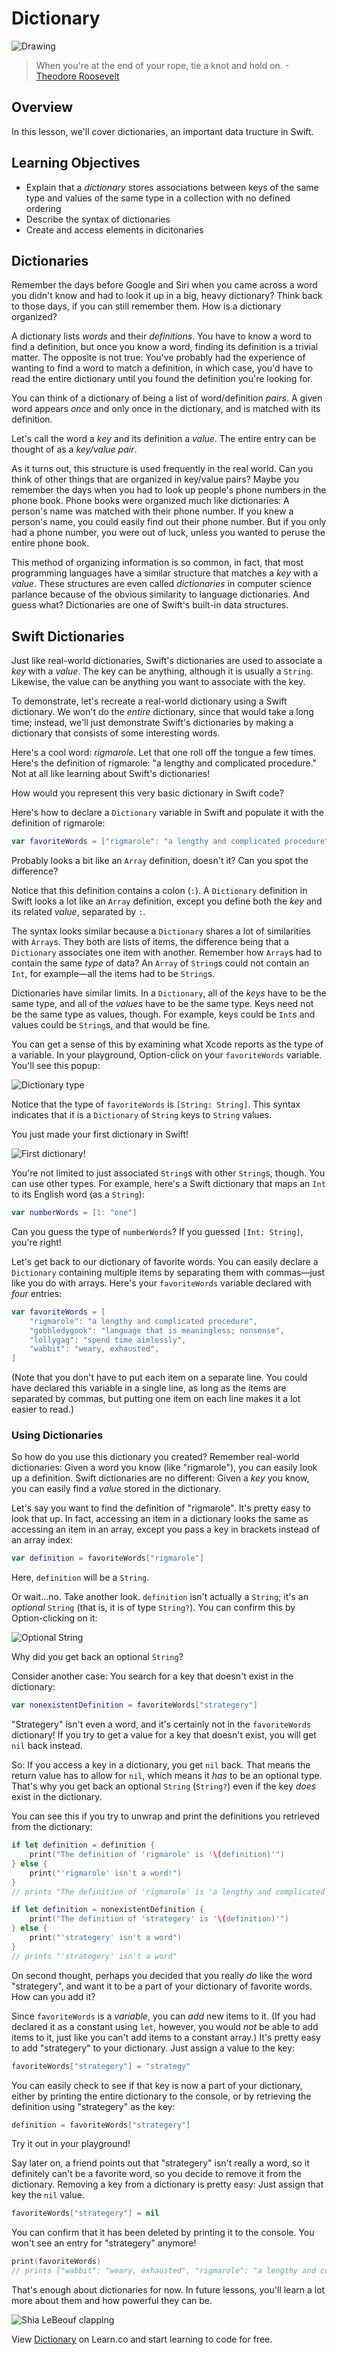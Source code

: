 # Dictionary

![Drawing](http://i.imgur.com/MmvyB4J.jpg?1)

> When you're at the end of your rope, tie a knot and hold on. -[Theodore Roosevelt](https://en.wikipedia.org/wiki/Theodore_Roosevelt)


## Overview

In this lesson, we'll cover dictionaries, an important data tructure in Swift. 

## Learning Objectives

* Explain that a *dictionary* stores associations between keys of the same type and values of the same type in a collection with no defined ordering 
* Describe the syntax of dictionaries
* Create and access elements in dicitonaries 

## Dictionaries

Remember the days before Google and Siri when you came across a word you didn't know and had to look it up in a big, heavy dictionary? Think back to those days, if you can still remember them. How is a dictionary organized?

A dictionary lists _words_ and their _definitions_. You have to know a word to find a definition, but once you know a word, finding its definition is a trivial matter. The opposite is not true: You've probably had the experience of wanting to find a word to match a definition, in which case, you'd have to read the entire dictionary until you found the definition you're looking for.

You can think of a dictionary of being a list of word/definition _pairs_. A given word appears _once_ and only once in the dictionary, and is matched with its definition.

Let's call the word a _key_ and its definition a _value_. The entire entry can be thought of as a _key/value pair_.

As it turns out, this structure is used frequently in the real world. Can you think of other things that are organized in key/value pairs? Maybe you remember the days when you had to look up people's phone numbers in the phone book. Phone books were organized much like dictionaries: A person's name was matched with their phone number. If you knew a person's name, you could easily find out their phone number. But if you only had a phone number, you were out of luck, unless you wanted to peruse the entire phone book.

This method of organizing information is so common, in fact, that most programming languages have a similar structure that matches a _key_ with a _value_. These structures are even called _dictionaries_ in computer science parlance because of the obvious similarity to language dictionaries. And guess what? Dictionaries are one of Swift's built-in data structures.

## Swift Dictionaries

Just like real-world dictionaries, Swift's dictionaries are used to associate a _key_ with a _value_. The key can be anything, although it is usually a `String`. Likewise, the value can be anything you want to associate with the key.

To demonstrate, let's recreate a real-world dictionary using a Swift dictionary. We won't do the _entire_ dictionary, since that would take a long time; instead, we'll just demonstrate Swift's dictionaries by making a dictionary that consists of some interesting words.

Here's a cool word: _rigmarole_. Let that one roll off the tongue a few times. Here's the definition of rigmarole: "a lengthy and complicated procedure." Not at all like learning about Swift's dictionaries!

How would you represent this very basic dictionary in Swift code?

Here's how to declare a `Dictionary` variable in Swift and populate it with the definition of rigmarole:

```swift
var favoriteWords = ["rigmarole": "a lengthy and complicated procedure"]
```

Probably looks a bit like an `Array` definition, doesn't it? Can you spot the difference?

Notice that this definition contains a colon (`:`). A `Dictionary` definition in Swift looks a lot like an `Array` definition, except you define both the _key_ and its related _value_, separated by `:`.

The syntax looks similar because a `Dictionary` shares a lot of similarities with `Array`s. They both are lists of items, the difference being that a `Dictionary` associates one item with another. Remember how `Array`s had to contain the same _type_ of data? An `Array` of `String`s could not contain an `Int`, for example—all the items had to be `String`s.

Dictionaries have similar limits. In a `Dictionary`, all of the _keys_ have to be the same type, and all of the _values_ have to be the same type. Keys need not be the same type as values, though. For example, keys could be `Int`s and values could be `String`s, and that would be fine.

You can get a sense of this by examining what Xcode reports as the type of a variable. In your playground, Option-click on your `favoriteWords` variable. You'll see this popup:

![Dictionary type](https://s3.amazonaws.com/learn-verified/dictionary-type.png)

Notice that the type of `favoriteWords` is `[String: String]`. This syntax indicates that it is a `Dictionary` of `String` keys to `String` values.

You just made your first dictionary in Swift!

![First dictionary!](https://s3.amazonaws.com/learn-verified/andy-excited.gif)

You're not limited to just associated `String`s with other `String`s, though. You can use other types. For example, here's a Swift dictionary that maps an `Int` to its English word (as a `String`):

```swift
var numberWords = [1: "one"]
```

Can you guess the type of `numberWords`? If you guessed `[Int: String]`, you're right!

Let's get back to our dictionary of favorite words. You can easily declare a `Dictionary` containing multiple items by separating them with commas—just like you do with arrays. Here's your `favoriteWords` variable declared with _four_ entries:

```swift
var favoriteWords = [
    "rigmarole": "a lengthy and complicated procedure",
    "gobbledygook": "language that is meaningless; nonsense",
    "lollygag": "spend time aimlessly",
    "wabbit": "weary, exhausted",
]
```

(Note that you don't have to put each item on a separate line. You could have declared this variable in a single line, as long as the items are separated by commas, but putting one item on each line makes it a lot easier to read.)

### Using Dictionaries

So how do you use this dictionary you created? Remember real-world dictionaries: Given a word you know (like "rigmarole"), you can easily look up a definition. Swift dictionaries are no different: Given a _key_ you know, you can easily find a _value_ stored in the dictionary.

Let's say you want to find the definition of "rigmarole". It's pretty easy to look that up. In fact, accessing an item in a dictionary looks the same as accessing an item in an array, except you pass a key in brackets instead of an array index:

```swift
var definition = favoriteWords["rigmarole"]
```

Here, `definition` will be a `String`.

Or wait...no. Take another look. `definition` isn't actually a `String`; it's an _optional_ `String` (that is, it is of type `String?`). You can confirm this by Option-clicking on it:

![Optional `String`](https://s3.amazonaws.com/learn-verified/dictionary-optional.png)

Why did you get back an optional `String`?

Consider another case: You search for a key that doesn't exist in the dictionary:

```swift
var nonexistentDefinition = favoriteWords["strategery"]
```

"Strategery" isn't even a word, and it's certainly not in the `favoriteWords` dictionary! If you try to get a value for a key that doesn't exist, you will get `nil` back instead.

So: If you access a key in a dictionary, you get `nil` back. That means the return value has to allow for `nil`, which means it _has_ to be an optional type. That's why you get back an optional `String` (`String?`) even if the key _does_ exist in the dictionary.

You can see this if you try to unwrap and print the definitions you retrieved from the dictionary:

```swift
if let definition = definition {
    print("The definition of 'rigmarole' is '\(definition)'")
} else {
    print("'rigmarole' isn't a word!")
}
// prints "The definition of 'rigmarole' is 'a lengthy and complicated procedure'

if let definition = nonexistentDefinition {
    print("The definition of 'strategery' is '\(definition)'")
} else {
    print("'strategery' isn't a word")
}
// prints "'strategery' isn't a word"
```

On second thought, perhaps you decided that you really _do_ like the word "strategery", and want it to be a part of your dictionary of favorite words. How can you add it?

Since `favoriteWords` is a _variable_, you can _add_ new items to it. (If you had declared it as a constant using `let`, however, you would _not_ be able to add items to it, just like you can't add items to a constant array.) It's pretty easy to add "strategery" to your dictionary. Just assign a value to the key:

```swift
favoriteWords["strategery"] = "strategy"
```

You can easily check to see if that key is now a part of your dictionary, either by printing the entire dictionary to the console, or by retrieving the definition using "strategery" as the key:

```swift
definition = favoriteWords["strategery"]
```

Try it out in your playground!

Say later on, a friend points out that "strategery" isn't really a word, so it definitely can't be a favorite word, so you decide to remove it from the dictionary. Removing a key from a dictionary is pretty easy: Just assign that key the `nil` value.

```swift
favoriteWords["strategery"] = nil
```

You can confirm that it has been deleted by printing it to the console. You won't see an entry for "strategery" anymore!

```swift
print(favoriteWords)
// prints ["wabbit": "weary, exhausted", "rigmarole": "a lengthy and complicated procedure", "lollygag": "spend time aimlessly", "gobbledygook": "language that is meaningless; nonsense"]
```

That's enough about dictionaries for now. In future lessons, you'll learn a lot more about them and how powerful they can be.

![Shia LeBeouf clapping](https://s3.amazonaws.com/learn-verified/shia-lebeouf-applause.png)


<p class='util--hide'>View <a href='https://learn.co/lessons/swift-dictionary-readme'>Dictionary</a> on Learn.co and start learning to code for free.</p>
